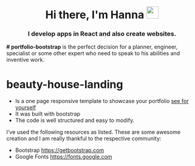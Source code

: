 <h1 align="center">Hi there, I'm Hanna
<img src="https://github.com/blackcater/blackcater/raw/main/images/Hi.gif" height="32"/></h1>
<h3 align="center">I develop apps in React and also create websites.</h3>
<p><b># portfolio-bootstrap</b>
is the perfect decision for a planner, engineer, 
specialist or some other expert who need to speak to his abilities and inventive work. 

# beauty-house-landing

- Is a one page responsive template to showcase your portfolio [see for yourself](https://hanna8888.github.io/beauty-house-landing/)
- It was built with bootstrap 
- The code is well structured and easy to modify.

I've used the following resources as listed. These are some awesome creation and I am really thankful to the respective community:

- Bootstrap https://getbootstrap.com
- Google Fonts https://fonts.google.com

